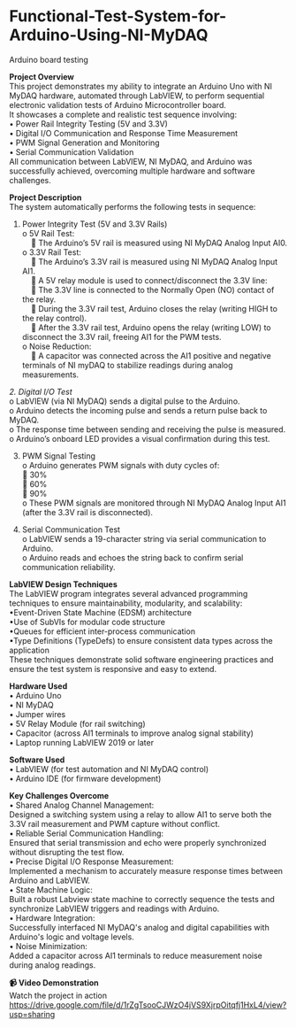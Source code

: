 # Functional-Test-System-for-Arduino-Using-NI-MyDAQ  
Arduino board testing  

**Project Overview**  
This project demonstrates my ability to integrate an Arduino Uno with NI MyDAQ hardware, automated through LabVIEW, to perform sequential electronic validation tests of Arduino Microcontroller board.  
It showcases a complete and realistic test sequence involving:  
•	Power Rail Integrity Testing (5V and 3.3V)  
•	Digital I/O Communication and Response Time Measurement  
•	PWM Signal Generation and Monitoring  
•	Serial Communication Validation  
All communication between LabVIEW, NI MyDAQ, and Arduino was successfully achieved, overcoming multiple hardware and software challenges.  

**Project Description**  
The system automatically performs the following tests in sequence:  

1.	Power Integrity Test (5V and 3.3V Rails)  
  o	5V Rail Test:  
    &nbsp;&nbsp;&nbsp;&nbsp;	The Arduino’s 5V rail is measured using NI MyDAQ Analog Input AI0.  
  o	3.3V Rail Test:  
    &nbsp;&nbsp;&nbsp;&nbsp;	The Arduino’s 3.3V rail is measured using NI MyDAQ Analog Input AI1.  
    &nbsp;&nbsp;&nbsp;&nbsp;	A 5V relay module is used to connect/disconnect the 3.3V line:  
    &nbsp;&nbsp;&nbsp;&nbsp;	The 3.3V line is connected to the Normally Open (NO) contact of the relay.  
    &nbsp;&nbsp;&nbsp;&nbsp;	During the 3.3V rail test, Arduino closes the relay (writing HIGH to the relay control).  
    &nbsp;&nbsp;&nbsp;&nbsp;	After the 3.3V rail test, Arduino opens the relay (writing LOW) to disconnect the 3.3V rail, freeing AI1 for the PWM tests.  
o	Noise Reduction:  
  &nbsp;&nbsp;&nbsp;&nbsp;	A capacitor was connected across the AI1 positive and negative terminals of NI myDAQ to stabilize readings during analog measurements.  

*2.	Digital I/O Test*  
  o	LabVIEW (via NI MyDAQ) sends a digital pulse to the Arduino.  
  o	Arduino detects the incoming pulse and sends a return pulse back to MyDAQ.  
  o	The response time between sending and receiving the pulse is measured.  
  o	Arduino’s onboard LED provides a visual confirmation during this test.  

3.	PWM Signal Testing  
  o	Arduino generates PWM signals with duty cycles of:  
    	30%  
    	60%  
    	90%  
  o	These PWM signals are monitored through NI MyDAQ Analog Input AI1 (after the 3.3V rail is disconnected).  

4.	Serial Communication Test  
  o	LabVIEW sends a 19-character string via serial communication to Arduino.  
  o	Arduino reads and echoes the string back to confirm serial communication reliability.  


**LabVIEW Design Techniques**  
The LabVIEW program integrates several advanced programming techniques to ensure maintainability, modularity, and scalability:  
•Event-Driven State Machine (EDSM) architecture  
•Use of SubVIs for modular code structure  
•Queues for efficient inter-process communication  
•Type Definitions (TypeDefs) to ensure consistent data types across the application  
These techniques demonstrate solid software engineering practices and ensure the test system is responsive and easy to extend.  

**Hardware Used**  
  •	Arduino Uno  
  •	NI MyDAQ  
  •	Jumper wires  
  •	5V Relay Module (for rail switching)  
  •	Capacitor (across AI1 terminals to improve analog signal stability)  
  •	Laptop running LabVIEW 2019 or later  
  
**Software Used**  
•	LabVIEW (for test automation and NI MyDAQ control)  
•	Arduino IDE (for firmware development)  

**Key Challenges Overcome**  
  •	Shared Analog Channel Management:  
  Designed a switching system using a relay to allow AI1 to serve both the 3.3V rail measurement and PWM capture without conflict.  
  •	Reliable Serial Communication Handling:  
  Ensured that serial transmission and echo were properly synchronized without disrupting the test flow.  
  •	Precise Digital I/O Response Measurement:  
  Implemented a mechanism to accurately measure response times between Arduino and LabVIEW.  
  •	State Machine Logic:  
  Built a robust Labview state machine to correctly sequence the tests and synchronize LabVIEW triggers and readings with Arduino.  
  •	Hardware Integration:  
  Successfully interfaced NI MyDAQ's analog and digital capabilities with Arduino's logic and voltage levels.  
  •	Noise Minimization:  
  Added a capacitor across AI1 terminals to reduce measurement noise during analog readings.  

**📹 Video Demonstration**  
Watch the project in action  
https://drive.google.com/file/d/1rZgTsooCJWzO4jVS9XjrpOitqfj1HxL4/view?usp=sharing  

